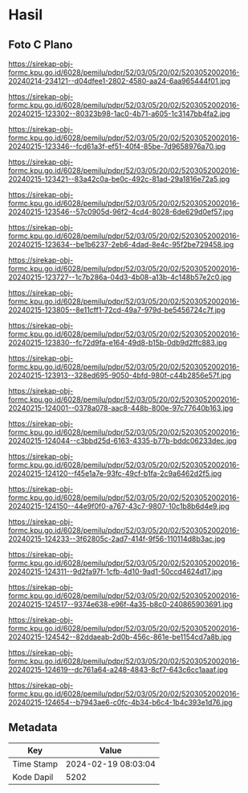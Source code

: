 # Hasil

## Foto C Plano

https://sirekap-obj-formc.kpu.go.id/6028/pemilu/pdpr/52/03/05/20/02/5203052002016-20240214-234121--d04dfee1-2802-4580-aa24-6aa965444f01.jpg

https://sirekap-obj-formc.kpu.go.id/6028/pemilu/pdpr/52/03/05/20/02/5203052002016-20240215-123302--80323b98-1ac0-4b71-a605-1c3147bb4fa2.jpg

https://sirekap-obj-formc.kpu.go.id/6028/pemilu/pdpr/52/03/05/20/02/5203052002016-20240215-123346--fcd61a3f-ef51-40f4-85be-7d9658976a70.jpg

https://sirekap-obj-formc.kpu.go.id/6028/pemilu/pdpr/52/03/05/20/02/5203052002016-20240215-123421--83a42c0a-be0c-492c-81ad-29a1816e72a5.jpg

https://sirekap-obj-formc.kpu.go.id/6028/pemilu/pdpr/52/03/05/20/02/5203052002016-20240215-123546--57c0905d-96f2-4cd4-8028-6de629d0ef57.jpg

https://sirekap-obj-formc.kpu.go.id/6028/pemilu/pdpr/52/03/05/20/02/5203052002016-20240215-123634--be1b6237-2eb6-4dad-8e4c-95f2be729458.jpg

https://sirekap-obj-formc.kpu.go.id/6028/pemilu/pdpr/52/03/05/20/02/5203052002016-20240215-123727--1c7b286a-04d3-4b08-a13b-4c148b57e2c0.jpg

https://sirekap-obj-formc.kpu.go.id/6028/pemilu/pdpr/52/03/05/20/02/5203052002016-20240215-123805--8e11cff1-72cd-49a7-979d-be5456724c7f.jpg

https://sirekap-obj-formc.kpu.go.id/6028/pemilu/pdpr/52/03/05/20/02/5203052002016-20240215-123830--fc72d9fa-e164-49d8-b15b-0db9d2ffc883.jpg

https://sirekap-obj-formc.kpu.go.id/6028/pemilu/pdpr/52/03/05/20/02/5203052002016-20240215-123913--328ed695-9050-4bfd-980f-c44b2856e57f.jpg

https://sirekap-obj-formc.kpu.go.id/6028/pemilu/pdpr/52/03/05/20/02/5203052002016-20240215-124001--0378a078-aac8-448b-800e-97c77640b163.jpg

https://sirekap-obj-formc.kpu.go.id/6028/pemilu/pdpr/52/03/05/20/02/5203052002016-20240215-124044--c3bbd25d-6163-4335-b77b-bddc06233dec.jpg

https://sirekap-obj-formc.kpu.go.id/6028/pemilu/pdpr/52/03/05/20/02/5203052002016-20240215-124120--f45e1a7e-93fc-49cf-b1fa-2c9a6462d2f5.jpg

https://sirekap-obj-formc.kpu.go.id/6028/pemilu/pdpr/52/03/05/20/02/5203052002016-20240215-124150--44e9f0f0-a767-43c7-9807-10c1b8b6d4e9.jpg

https://sirekap-obj-formc.kpu.go.id/6028/pemilu/pdpr/52/03/05/20/02/5203052002016-20240215-124233--3f62805c-2ad7-414f-9f56-110114d8b3ac.jpg

https://sirekap-obj-formc.kpu.go.id/6028/pemilu/pdpr/52/03/05/20/02/5203052002016-20240215-124311--9d2fa97f-1cfb-4d10-9ad1-50ccd4624d17.jpg

https://sirekap-obj-formc.kpu.go.id/6028/pemilu/pdpr/52/03/05/20/02/5203052002016-20240215-124517--9374e638-e96f-4a35-b8c0-240865903691.jpg

https://sirekap-obj-formc.kpu.go.id/6028/pemilu/pdpr/52/03/05/20/02/5203052002016-20240215-124542--82ddaeab-2d0b-456c-861e-be1154cd7a8b.jpg

https://sirekap-obj-formc.kpu.go.id/6028/pemilu/pdpr/52/03/05/20/02/5203052002016-20240215-124619--dc761a64-a248-4843-8cf7-643c6cc1aaaf.jpg

https://sirekap-obj-formc.kpu.go.id/6028/pemilu/pdpr/52/03/05/20/02/5203052002016-20240215-124654--b7943ae6-c0fc-4b34-b6c4-1b4c393e1d76.jpg


## Metadata

| Key        | Value               |
| ---------- | ------------------- |
| Time Stamp | 2024-02-19 08:03:04 |
| Kode Dapil | 5202                |



